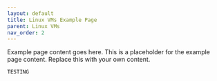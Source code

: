 ```yaml
---
layout: default
title: Linux VMs Example Page
parent: Linux VMs
nav_order: 2
---
```


Example page content goes here. This is a placeholder for the example page content. Replace this with your own content. 
```
TESTING
```
